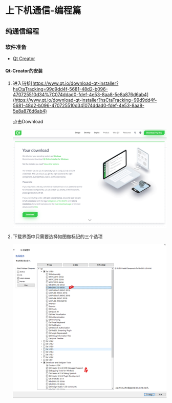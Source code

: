 # 上下机通信-编程篇

## 纯通信编程

### 软件准备

- [Qt Creator](#Qt-Creator的安装#)

  

#### Qt-Creator的安装

1. 进入链接[https://www.qt.io/download-qt-installer?hsCtaTracking=99d9dd4f-5681-48d2-b096-470725510d34%7C074ddad0-fdef-4e53-8aa8-5e8a876d6ab4](https://www.qt.io/download-qt-installer?hsCtaTracking=99d9dd4f-5681-48d2-b096-470725510d34|074ddad0-fdef-4e53-8aa8-5e8a876d6ab4)

   点击Download

   ![1](sources/1.png)

2. 下载界面中只需要选择如图做标记的三个选项

   ![2](sources/2.png)

